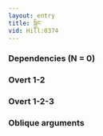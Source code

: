 ```yaml
---
layout: entry
title: སྒྱིང་
vid: Hill:0374
---
```

### Dependencies (N = 0)


### Overt 1-2


### Overt 1-2-3


### Oblique arguments
